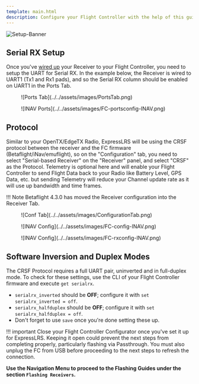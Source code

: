 ```yaml
---
template: main.html
description: Configure your Flight Controller with the help of this guide.
---
```


![Setup-Banner](https://raw.githubusercontent.com/ExpressLRS/ExpressLRS-hardware/master/img/quick-start.png)

## Serial RX Setup

Once you've [wired up](./wiring-up.md) your Receiver to your Flight Controller, you need to setup the UART for Serial RX. In the example below, the Receiver is wired to UART1 (Tx1 and Rx1 pads), and so the Serial RX column should be enabled on UART1 in the Ports Tab.

<figure markdown>
![Ports Tab](../../assets/images/PortsTab.png)
</figure>

<figure markdown>
![INAV Ports](../../assets/images/FC-portsconfig-INAV.png)
</figure>

## Protocol

Similar to your OpenTX/EdgeTX Radio, ExpressLRS will be using the CRSF protocol between the receiver and the FC firmware (Betaflight/iNav/emuflight), so on the "Configuration" tab, you need to select "Serial-based Receiver" on the "Receiver" panel, and select "CRSF" as the Protocol. Telemetry is optional here and will enable your Flight Controller to send Flight Data back to your Radio like Battery Level, GPS Data, etc. but sending Telemetry will reduce your Channel update rate as it will use up bandwidth and time frames.

!!! Note
    Betaflight 4.3.0 has moved the Receiver configuration into the Receiver Tab.

<figure markdown>
![Conf Tab](../../assets/images/ConfigurationTab.png)
</figure>

<figure markdown>
![INAV Config](../../assets/images/FC-config-INAV.png)
</figure>

<figure markdown>
![INAV Config](../../assets/images/FC-rxconfig-INAV.png)
</figure>

## Software Inversion and Duplex Modes

The CRSF Protocol requires a full UART pair, uninverted and in full-duplex mode. To check for these settings, use the CLI of your Flight Controller firmware and execute `get serialrx`.

- `serialrx_inverted` should be **OFF**; configure it with `set serialrx_inverted = off`.
- `serialrx_halfduplex` should be **OFF**; configure it with `set serialrx_halfduplex = off`.
- Don't forget to use `save` once you're done setting these up.

!!! important
    Close your Flight Controller Configurator once you've set it up for ExpressLRS. Keeping it open could prevent the next steps from completing properly, particularly flashing via Passthrough. You must also unplug the FC from USB before proceeding to the next steps to refresh the connection.

**Use the Navigation Menu to proceed to the Flashing Guides under the section `Flashing Receivers`.**